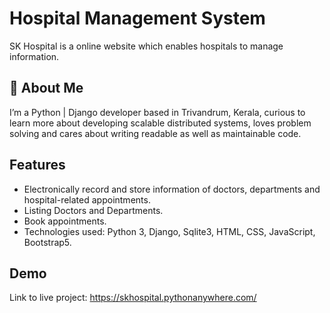 
# Hospital Management System

SK Hospital is a online website which enables hospitals to manage information.





## 🚀 About Me
I’m a Python | Django developer based in Trivandrum, Kerala, curious to learn more about developing scalable distributed systems, loves problem solving and cares about writing readable as well as maintainable code.


## Features

- Electronically record and store information of doctors,
  departments and hospital-related appointments.
- Listing Doctors and Departments.
- Book appointments.
- Technologies used: Python 3, Django, Sqlite3, HTML, CSS,
  JavaScript, Bootstrap5.


## Demo

Link to live project:
https://skhospital.pythonanywhere.com/
